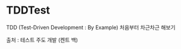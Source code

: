 # TDDTest
<p>TDD (Test-Driven Development : By Example) 처음부터 차근차근 해보기</p>
<p>출처 : 테스트 주도 개발 (켄트 백)</p>
